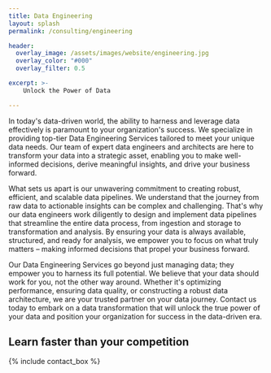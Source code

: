 ```yaml
---
title: Data Engineering
layout: splash
permalink: /consulting/engineering

header:
  overlay_image: /assets/images/website/engineering.jpg
  overlay_color: "#000"
  overlay_filter: 0.5

excerpt: >-
    Unlock the Power of Data

---
```


In today's data-driven world, the ability to harness and leverage data effectively is paramount to your organization's success.  We specialize in providing top-tier Data Engineering Services tailored to meet your unique data needs. Our team of expert data engineers and architects are here to transform your data into a strategic asset, enabling you to make well-informed decisions, derive meaningful insights, and drive your business forward.

What sets us apart is our unwavering commitment to creating robust, efficient, and scalable data pipelines. We understand that the journey from raw data to actionable insights can be complex and challenging. That's why our data engineers work diligently to design and implement data pipelines that streamline the entire data process, from ingestion and storage to transformation and analysis. By ensuring your data is always available, structured, and ready for analysis, we empower you to focus on what truly matters – making informed decisions that propel your business forward.

Our Data Engineering Services go beyond just managing data; they empower you to harness its full potential. We believe that your data should work for you, not the other way around. Whether it's optimizing performance, ensuring data quality, or constructing a robust data architecture, we are your trusted partner on your data journey. Contact us today to embark on a data transformation that will unlock the true power of your data and position your organization for success in the data-driven era.

## Learn faster than your competition

{% include contact_box %}